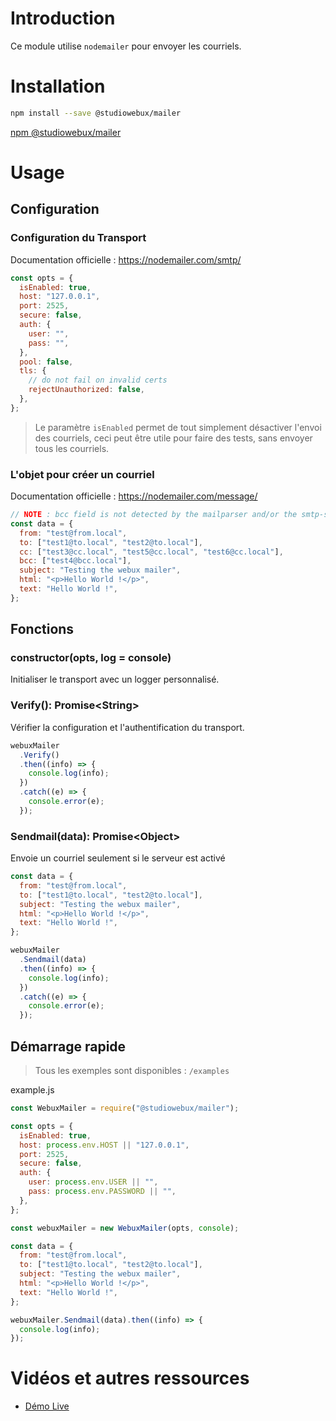 # Introduction

Ce module utilise `nodemailer` pour envoyer les courriels.

# Installation

```bash
npm install --save @studiowebux/mailer
```

[npm @studiowebux/mailer](https://www.npmjs.com/package/@studiowebux/mailer)

# Usage

## Configuration

### Configuration du Transport

Documentation officielle : https://nodemailer.com/smtp/

```javascript
const opts = {
  isEnabled: true,
  host: "127.0.0.1",
  port: 2525,
  secure: false,
  auth: {
    user: "",
    pass: "",
  },
  pool: false,
  tls: {
    // do not fail on invalid certs
    rejectUnauthorized: false,
  },
};
```

> Le paramètre `isEnabled` permet de tout simplement désactiver l'envoi des courriels, ceci peut être utile pour faire des tests, sans envoyer tous les courriels.

### L'objet pour créer un courriel

Documentation officielle : https://nodemailer.com/message/

```javascript
// NOTE : bcc field is not detected by the mailparser and/or the smtp-server
const data = {
  from: "test@from.local",
  to: ["test1@to.local", "test2@to.local"],
  cc: ["test3@cc.local", "test5@cc.local", "test6@cc.local"],
  bcc: ["test4@bcc.local"],
  subject: "Testing the webux mailer",
  html: "<p>Hello World !</p>",
  text: "Hello World !",
};
```

## Fonctions

### constructor(opts, log = console)

Initialiser le transport avec un logger personnalisé.

### Verify(): Promise\<String\>

Vérifier la configuration et l'authentification du transport.

```javascript
webuxMailer
  .Verify()
  .then((info) => {
    console.log(info);
  })
  .catch((e) => {
    console.error(e);
  });
```

### Sendmail(data): Promise\<Object\>

Envoie un courriel seulement si le serveur est activé

```javascript
const data = {
  from: "test@from.local",
  to: ["test1@to.local", "test2@to.local"],
  subject: "Testing the webux mailer",
  html: "<p>Hello World !</p>",
  text: "Hello World !",
};

webuxMailer
  .Sendmail(data)
  .then((info) => {
    console.log(info);
  })
  .catch((e) => {
    console.error(e);
  });
```

## Démarrage rapide

> Tous les exemples sont disponibles : `/examples`

example.js

```javascript
const WebuxMailer = require("@studiowebux/mailer");

const opts = {
  isEnabled: true,
  host: process.env.HOST || "127.0.0.1",
  port: 2525,
  secure: false,
  auth: {
    user: process.env.USER || "",
    pass: process.env.PASSWORD || "",
  },
};

const webuxMailer = new WebuxMailer(opts, console);

const data = {
  from: "test@from.local",
  to: ["test1@to.local", "test2@to.local"],
  subject: "Testing the webux mailer",
  html: "<p>Hello World !</p>",
  text: "Hello World !",
};

webuxMailer.Sendmail(data).then((info) => {
  console.log(info);
});
```

# Vidéos et autres ressources

- [Démo Live](https://mailer.webuxlab.com)
